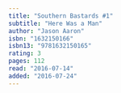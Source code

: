 ```yaml
---
title: "Southern Bastards #1"
subtitle: "Here Was a Man"
author: "Jason Aaron"
isbn: "1632150166"
isbn13: "9781632150165"
rating: 3
pages: 112
read: "2016-07-14"
added: "2016-07-24"
---
```


